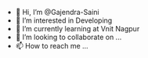 - 👋 Hi, I’m @Gajendra-Saini
- 👀 I’m interested in Developing
- 🌱 I’m currently learning at Vnit Nagpur
- 💞️ I’m looking to collaborate on ...
- 📫 How to reach me ...

<!---
Gajendra-Saini/Gajendra-Saini is a ✨ special ✨ repository because its `README.md` (this file) appears on your GitHub profile.
You can click the Preview link to take a look at your changes.
--->
